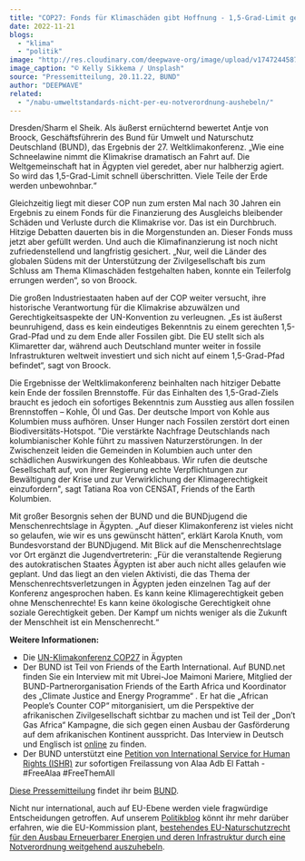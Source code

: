 ```yaml
---
title: "COP27: Fonds für Klimaschäden gibt Hoffnung - 1,5-Grad-Limit gefährdet"
date: 2022-11-21
blogs: 
  - "klima"
  - "politik"
image: "http://res.cloudinary.com/deepwave-org/image/upload/v1747244587/deepwave.org/kelly-sikkema-_whs7FPfkwQ-unsplash-scaled.jpg"
image_caption: "© Kelly Sikkema / Unsplash"
source: "Pressemitteilung, 20.11.22, BUND"
author: "DEEPWAVE"
related: 
  - "/nabu-umweltstandards-nicht-per-eu-notverordnung-aushebeln/"
---
```


Dresden/Sharm el Sheik. Als äußerst ernüchternd bewertet Antje von Broock, Geschäftsführerin des Bund für Umwelt und Naturschutz Deutschland (BUND), das Ergebnis der 27. Weltklimakonferenz. „Wie eine Schneelawine nimmt die Klimakrise dramatisch an Fahrt auf. Die Weltgemeinschaft hat in Ägypten viel geredet, aber nur halbherzig agiert. So wird das 1,5-Grad-Limit schnell überschritten. Viele Teile der Erde werden unbewohnbar.“

Gleichzeitig liegt mit dieser COP nun zum ersten Mal nach 30 Jahren ein Ergebnis zu einem Fonds für die Finanzierung des Ausgleichs bleibender Schäden und Verluste durch die Klimakrise vor. Das ist ein Durchbruch. Hitzige Debatten dauerten bis in die Morgenstunden an. Dieser Fonds muss jetzt aber gefüllt werden. Und auch die Klimafinanzierung ist noch nicht zufriedenstellend und langfristig gesichert. „Nur, weil die Länder des globalen Südens mit der Unterstützung der Zivilgesellschaft bis zum Schluss am Thema Klimaschäden festgehalten haben, konnte ein Teilerfolg errungen werden“, so von Broock.

Die großen Industriestaaten haben auf der COP weiter versucht, ihre historische Verantwortung für die Klimakrise abzuwälzen und Gerechtigkeitsaspekte der UN-Konvention zu verleugnen. „Es ist äußerst beunruhigend, dass es kein eindeutiges Bekenntnis zu einem gerechten 1,5-Grad-Pfad und zu dem Ende aller Fossilen gibt. Die EU stellt sich als Klimaretter dar, während auch Deutschland munter weiter in fossile Infrastrukturen weltweit investiert und sich nicht auf einem 1,5-Grad-Pfad befindet“, sagt von Broock.

Die Ergebnisse der Weltklimakonferenz beinhalten nach hitziger Debatte kein Ende der fossilen Brennstoffe. Für das Einhalten des 1,5-Grad-Ziels braucht es jedoch ein sofortiges Bekenntnis zum Ausstieg aus allen fossilen Brennstoffen – Kohle, Öl und Gas. Der deutsche Import von Kohle aus Kolumbien muss aufhören. Unser Hunger nach Fossilen zerstört dort einen Biodiversitäts-Hotspot. "Die verstärkte Nachfrage Deutschlands nach kolumbianischer Kohle führt zu massiven Naturzerstörungen. In der Zwischenzeit leiden die Gemeinden in Kolumbien auch unter den schädlichen Auswirkungen des Kohleabbaus. Wir rufen die deutsche Gesellschaft auf, von ihrer Regierung echte Verpflichtungen zur Bewältigung der Krise und zur Verwirklichung der Klimagerechtigkeit einzufordern", sagt Tatiana Roa von CENSAT, Friends of the Earth Kolumbien.

Mit großer Besorgnis sehen der BUND und die BUNDjugend die Menschenrechtslage in Ägypten. „Auf dieser Klimakonferenz ist vieles nicht so gelaufen, wie wir es uns gewünscht hätten“, erklärt Karola Knuth, vom Bundesvorstand der BUNDjugend. Mit Blick auf die Menschenrechtslage vor Ort ergänzt die Jugendvertreterin: „Für die veranstaltende Regierung des autokratischen Staates Ägypten ist aber auch nicht alles gelaufen wie geplant. Und das liegt an den vielen Aktivisti, die das Thema der Menschenrechtsverletzungen in Ägypten jeden einzelnen Tag auf der Konferenz angesprochen haben. Es kann keine Klimagerechtigkeit geben ohne Menschenrechte! Es kann keine ökologische Gerechtigkeit ohne soziale Gerechtigkeit geben. Der Kampf um nichts weniger als die Zukunft der Menschheit ist ein Menschenrecht.“

**Weitere Informationen:**

- Die [UN-Klimakonferenz COP27](http://www.bund.net/klimawandel/un-konferenzen/) in Ägypten
- Der BUND ist Teil von Friends of the Earth International. Auf BUND.net finden Sie ein Interview mit mit Ubrei-Joe Maimoni Mariere, Mitglied der BUND-Partnerorganisation Friends of the Earth Africa und Koordinator des „Climate Justice and Energy Programme“ . Er hat die „African People’s Counter COP“ mitorganisiert, um die Perspektive der afrikanischen Zivilgesellschaft sichtbar zu machen und ist Teil der „Don’t Gas Africa“ Kampagne, die sich gegen einen Ausbau der Gasförderung auf dem afrikanischen Kontinent ausspricht. Das Interview in Deutsch und Englisch ist [online](https://www.bund.net/themen/aktuelles/detail-aktuelles/news/interview-untaetigkeit-und-zaudern-werden-afrika-zu-einer-gefaehrlichen-situation-verdammen/) zu finden.
- Der BUND unterstützt eine [Petition von International Service for Human Rights (ISHR)](https://ishr.ch/latest-updates/alaa-abdel-fattahs-life-at-serious-risk-demand-egypt-to-immediately-release-him-now/) zur sofortigen Freilassung von Alaa Adb El Fattah - #FreeAlaa #FreeThemAll

[Diese Pressemitteilung](https://www.bund.net/service/presse/pressemitteilungen/detail/news/cop-27-fonds-fuer-klimaschaeden-gibt-hoffnung-15-grad-limit-gefaehrdet-1/?wc=21736) findet ihr beim [BUND](https://www.bund.net/?wc=21736).

Nicht nur international, auch auf EU-Ebene werden viele fragwürdige Entscheidungen getroffen. Auf unserem [Politikblog](https://www.deepwave.org/blogs/politik/) könnt ihr mehr darüber erfahren, wie die EU-Kommission plant, [bestehendes EU-Naturschutzrecht für den Ausbau Erneuerbarer Energien und deren Infrastruktur durch eine Notverordnung weitgehend auszuhebeln](https://www.deepwave.org/nabu-umweltstandards-nicht-per-eu-notverordnung-aushebeln/).
